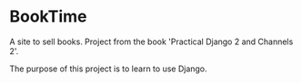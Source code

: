 # BookTime

A site to sell books. Project from the book 'Practical Django 2 and Channels 2'.

The purpose of this project is to learn to use Django.